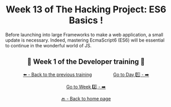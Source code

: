 <h1 align="center">Week 13 of The Hacking Project: ES6 Basics !</h1>

Before launching into large Frameworks to make a web application, a small update is necessary. Indeed, mastering EcmaScript6 (ES6) will be essential to continue in the wonderful world of JS.

<h2 align="center">🎉 Week 1 of the Developer training 🎉</h2>

<div align="center">

  [⬅️ - Back to the previous training](https://github.com/BenjaminCharmes/THP_FullStack)
  &nbsp;&nbsp;&nbsp;&nbsp;&nbsp;&nbsp;&nbsp;&nbsp;&nbsp;&nbsp;&nbsp;&nbsp;&nbsp;&nbsp;&nbsp;
  [Go to Day 1️⃣ - ➡️](https://github.com/BenjaminCharmes/THP_Developer/tree/main/Week_1/Day_1)

</div>

<div align="center">
  
  [Go to Week 2️⃣ - ➡️](https://github.com/BenjaminCharmes/THP_Developer/tree/main/Week_2)

</div>

<div align="center">

  [🔙 - Back to home page](https://github.com/BenjaminCharmes/THP_Developer)

</div>

